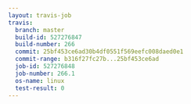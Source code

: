 ```yaml
---
layout: travis-job
travis:
  branch: master
  build-id: 527276847
  build-number: 266
  commit: 25bf453ce6ad30b4df0551f569eefc008daed0e1
  commit-range: b316f27fc27b...25bf453ce6ad
  job-id: 527276848
  job-number: 266.1
  os-name: linux
  test-result: 0
---
```

